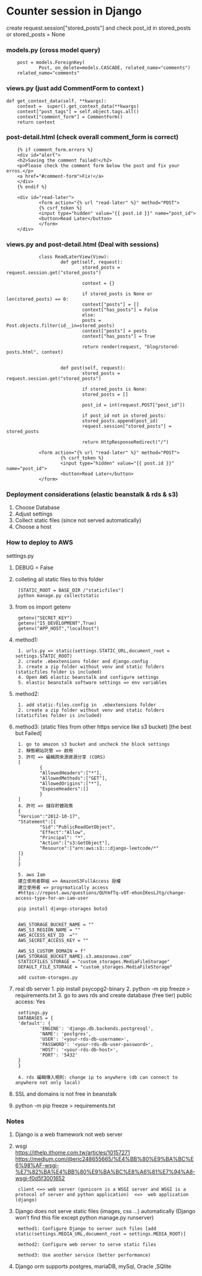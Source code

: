 # Counter session in Django
create request.session["stored_posts"] and check post_id in stored_posts or stored_posts = None


### models.py (cross model query)

        post = models.ForeignKey(
                Post, on_delete=models.CASCADE, related_name="comments")
        related_name="comments"


### views.py (just add CommentForm to context ) 

    def get_context_data(self, **kwargs):
        context =  super().get_context_data(**kwargs)
        context["post_tags"] = self.object.tags.all()
        context["comment_form"] = CommentForm() 
        return context

### post-detail.html (check overall comment_form is correct)

        {% if comment_form.errors %} 
        <div id="alert">
        <h2>Saving the comment failed!</h2>
        <p>Please check the comment form below the post and fix your erros.</p>
        <a href="#comment-form">Fix!</a>
        </div>
        {% endif %}

        <div id="read-later">
                <form action="{% url "read-later" %}" method="POST">
                {% csrf_token %}
                <input type="hidden" value="{{ post.id }}" name="post_id">
                <button>Read Later</button>
                </form>
        </div>


### views.py and post-detail.html (Deal with sessions)

                class ReadLaterView(View):
                        def get(self, request):
                                stored_posts = request.session.get("stored_posts")

                                context = {}

                                if stored_posts is None or len(stored_posts) == 0:
                                context["posts"] = []
                                context["has_posts"] = False
                                else:
                                posts = Post.objects.filter(id__in=stored_posts)
                                context["posts"] = posts
                                context["has_posts"] = True

                                return render(request, "blog/stored-posts.html", context)


                        def post(self, request):
                                stored_posts = request.session.get("stored_posts")

                                if stored_posts is None:
                                stored_posts = []

                                post_id = int(request.POST["post_id"])

                                if post_id not in stored_posts:
                                stored_posts.append(post_id)
                                request.session["stored_posts"] = stored_posts
                                
                                return HttpResponseRedirect("/")

                <form action="{% url "read-later" %}" method="POST">
                        {% csrf_token %}
                        <input type="hidden" value="{{ post.id }}" name="post_id">
                        <button>Read Later</button>
                </form>

### Deployment considerations (elastic beanstalk & rds & s3)

1. Choose Database
2. Adjust settings
3. Collect static files (since not served automatically)
4. Choose a host

### How to deploy to AWS

settings.py   
1. DEBUG = False

2. colleting all static files to this folder   

        [STATIC_ROOT = BASE_DIR /"staticfiles"]  
        python manage.py collectstatic  

3. from os import getenv

        getenv("SECRET_KEY")
        getenv("IS_DEVELOPMENT",True)
        getenv("APP_HOST","localhost")     

4. method1: 
        
        1. urls.py => static(settings.STATIC_URL,document_root = settings.STATIC_ROOT)
        2. create .ebextensions folder and django.config
        3. create a zip folder without venv and static folders (staticfiles folder is included) 
        4. Open AWS elastic beanstalk and configure settings
        5. elastic beanstalk software settings => env variables

5. method2: 
        
        1. add static-files.config in  .ebextensions folder
        2. create a zip folder without venv and static folders (staticfiles folder is included)

6. method3: (static files from other https service like s3 bucket) [the best but Failed]
        
        1. go to amazon s3 bucket and uncheck the block settings
        2. 靜態網站託管 => 啟用
        3. 許可 => 編輯跨來源資源分享 (CORS)
        [
                {
                "AllowedHeaders":["*"],
                "AllowedMethods":["GET"],
                "AllowedOrigins":["*"],
                "ExposeHeaders":[]
                }
        ]
        4. 許可 => 儲存貯體政策
        {
        "Version":"2012-10-17",
        "Statement":[{
                "Sid":"PublicReadGetObject",
                "Effect":"Allow",
                "Principal": "*",
                "Action":["s3:GetObject"],
                "Resource":["arn:aws:s3:::django-leetcode/*"
        ]}
        ]
        }

        5. aws Iam
        建立使用者群組 => AmazonS3FullAccess 授權
        建立使用者 => progrmatically access
        #https://repost.aws/questions/QUYmfTq-vOT-ehonIKesLJtg/change-access-type-for-an-iam-user
        
        pip install django-storages boto3


        AWS_STORAGE_BUCKET_NAME = ""
        AWS_S3_REGION_NAME = ""
        AWS_ACCESS_KEY_ID  =""
        AWS_SECRET_ACCESS_KEY = ""

        AWS_S3_CUSTOM_DOMAIN = f"{AWS_STORAGE_BUCKET_NAME}.s3.amazonaws.com"
        STATICFILES_STORAGE = "custom_storages.MediaFileStorage"
        DEFAULT_FILE_STORAGE = "custom_storages.MediaFileStorage"

        add custom-storages.py




6. real db server
        1. pip install psycopg2-binary
        2. python -m pip freeze > requirements.txt
        3. 
        go to aws rds and create database (free tier)
        public access: Yes

        settings.py 
        DATABASES = {
        'default': {
                'ENGINE': 'django.db.backends.postgresql',
                'NAME': 'postgres',
                'USER': '<your-rds-db-username>',
                'PASSWORD': '<your-rds-db-user-password>',
                'HOST': '<your-rds-db-host>',
                'PORT': '5432'
        }
        }

        4. rds 編輯傳入規則: change ip to anywhere (db can connect to anywhere not only local)




5. SSL and domains is not free in beanstalk
1. python -m pip freeze > requirements.txt
 



### Notes
1. Django is a web framework not web server
2. wsgi   
        https://ithelp.ithome.com.tw/articles/10157271  
        https://medium.com/@eric248655665/%E4%BB%80%E9%BA%BC%E6%98%AF-wsgi-%E7%82%BA%E4%BB%80%E9%BA%BC%E8%A6%81%E7%94%A8-wsgi-f0d5f3001652  

        client <=> web server (gunicorn is a WSGI server and WSGI is a protocol of server and python application)  <=>  web application (django)
3. Django does not serve static files (images, css ...) automatically (Django won't find this file except python manage.py runserver)

        method1: Configure Django to server such files [add static(settings.MEDIA_URL,document_root = settings.MEDIA_ROOT)]  

        method2: Configure web server to serve static files

        method3: Use another service (better performance)
4. Django orm supports postgres, mariaDB, mySql, Oracle ,SQlite